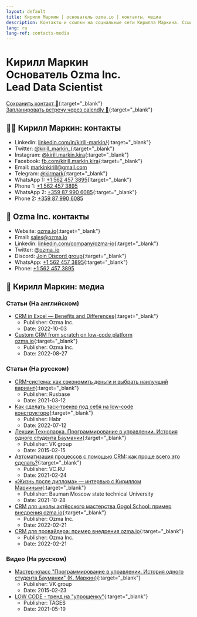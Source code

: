 ```yaml
---
layout: default
title: Кирилл Маркин | основатель ozma.io | контакты, медиа
description: Контакты и ссылки на социальные сети Кирилла Маркина. Ссылки на профили в Linkedin, Instagram, Twitter, Facebook, Telegram, WhatsApp, Discord, Email.
lang: ru
lang-ref: contacts-media
---
```


# Кирилл Маркин <br/>Основатель Ozma&nbsp;Inc. <br/>Lead Data Scientist

[Сохранить контакт 💾](/data/kirill-markin.vcf){:target="_blank"}  
[Запланировать встречу через calendly 📆](https://calendly.com/kirill-markin/30min){:target="_blank"}  

## 💁‍♂️ Кирилл Маркин: контакты

* Linkedin: [linkedin.com/in/kirill-markin/](https://www.linkedin.com/in/kirill-markin){:target="_blank"}
* Twitter: [@kirill_markin_](https://twitter.com/kirill_markin_){:target="_blank"}
* Instagram: [@kirill.markin.kira](https://www.instagram.com/kirill.markin.kira/){:target="_blank"}
* Facebook: [fb.com/kirill.markin.kira](https://www.facebook.com/kirill.markin.kira){:target="_blank"}
* Email: [markinkirill@gmail.com](mailto:markinkirill@gmail.com)
* Telegram: [@kirmark](https://t.me/kirmark){:target="_blank"}
* WhatsApp 1: [+1 562 457 3895](https://api.whatsapp.com/send?phone=15624573895){:target="_blank"}
* Phone 1: [+1 562 457 3895](tel:+15624573895)
* WhatsApp 2: [+359 87 990 6085](https://api.whatsapp.com/send?phone=359879906085){:target="_blank"}
* Phone 2: [+359 87 990 6085](tel:+359879906085)

## 💼 Ozma Inc. контакты

* Website: [ozma.io](https://ozma.io){:target="_blank"}
* Email: [sales@ozma.io](mailto:sales@ozma.io)
* Linkedin: [linkedin.com/company/ozma-io](https://linkedin.com/company/ozma-io){:target="_blank"}
* Twitter: [@ozma_io](https://twitter.com/ozma_io)
* Discord: [Join Discord group](https://discord.gg/tJYDhqrwFj){:target="_blank"}
* WhatsApp: [+1 562 457 3895](https://api.whatsapp.com/send?phone=15624573895){:target="_blank"}
* Phone: [+1 562 457 3895](tel:+15624573895)

## 📰 Кирилл Маркин: медиа

### Статьи (На английском)

* [CRM in Excel — Benefits and Differences](https://ozma.io/articles/crm-in-excel-benefits-and-differences/){:target="_blank"}
  * Publisher: Ozma Inc.
  * Date: 2022-10-03
* [Custom CRM from scratch on low-code platform ozma.io](https://ozma.io/articles/custom-crm-from-scratch-on-low-code-platform-ozma-io/){:target="_blank"}
  * Publisher: Ozma Inc.
  * Date: 2022-08-27

### Статьи (На русском)

* [CRM-система: как сэкономить деньги и выбрать наилучший вариант](https://rb.ru/opinion/best-crm/){:target="_blank"}
  * Publisher: Rusbase
  * Date: 2021-03-12
* [Как сделать таск-трекер под себя на low-code конструкторе](https://habr.com/ru/post/673874/){:target="_blank"}
  * Publisher: Habr
  * Date: 2022-07-12
* [Лекции Технопарка. Программирование в управлении. История одного студента Бауманки](https://habr.com/ru/company/vk/blog/250593/){:target="_blank"}
  * Publisher: VK group
  * Date: 2015-02-15
* [Автоматизация процессов с помощью CRM: как проще всего это сделать?](https://vc.ru/marketing/212774-avtomatizaciya-processov-s-pomoshchyu-crm-kak-proshche-vsego-eto-sdelat){:target="_blank"}
  * Publisher: VC.RU
  * Date: 2021-02-24
* [«Жизнь после диплома» — интервью с Кириллом Маркиным](https://vk.com/@bmstu1830-zhizn-posle-diploma-intervu-s-kirillom-markinym){:target="_blank"}
  * Publisher: Bauman Moscow state technical University
  * Date: 2021-10-28
* [CRM для школы актёрского мастерства Gogol School: пример внедрения ozma.io](https://ozma.io/ru/articles/crm-dlya-shkoly-aktyorskogo-masterstva/){:target="_blank"}
  * Publisher: Ozma Inc.
  * Date: 2022-02-21
* [CRM для провайдера: пример внедрения ozma.io](https://ozma.io/ru/articles/crm-dlya-provajdera/){:target="_blank"}
  * Publisher: Ozma Inc.
  * Date: 2022-02-21

### Видео (На русском)

* [Мастер-класс "Программирование в управлении. История одного студента Бауманки" (К. Маркин)](https://www.youtube.com/watch?v=FYT9nm6ryGc){:target="_blank"}
  * Publisher: VK group
  * Date: 2015-02-23
* [LOW CODE - тренд на "упрощенку"](https://fb.watch/gQTOBzSR1j/){:target="_blank"}
  * Publisher: TAGES
  * Date: 2021-05-19

